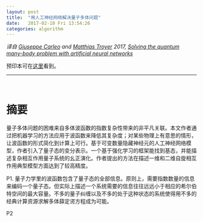 ```yaml
---
layout: post
title:  "用人工神经网络解决量子多体问题"
date:   2017-02-10 Fri 13:54:26
categories: algorithm
---
```


_译自 [Giuseppe Carleo](http://www.itp.phys.ethz.ch/people/person-detail.html?persid=221305) and [Matthias Troyer](http://www.comp.phys.ethz.ch/people/troyer.html) 2017, [Solving the quantum many-body problem with artificial neural networks](http://science.sciencemag.org/content/355/6325/602)_

预印本可在[这里](https://arxiv.org/abs/1606.02318)看到。

---

<br>

# 摘要

量子多体问题的困难来自多体波函数的指数复杂性带来的非平凡关联。本文作者通过把机器学习的方法应用于波函数来降低其复杂度；对某些物理上有意思的情形，让波函数的形式简化到计算上可行。基于可变数量隐藏神经元的人工神经网络模型，作者引入了量子态的变分表示。一个基于强化学习的框架能找到基态，并能描述复杂相互作用量子系统的幺正演化。作者提出的方法在描述一维和二维自旋相互作用典型模型方面达到了较高精度。

P1. 量子力学里的波函数包含了量子态的全部信息。原则上，需要指数数量的信息来编码一个量子态。但实际上描述一个系统需要的信息往往远远小于相应的希尔伯特空间的最大容量。不多的量子纠缠以及不多的处于这种状态的系统使得用不多的经典计算资源求解多体薛定谔方程成为可能。

P2




